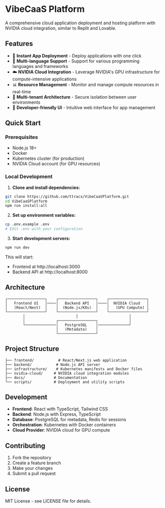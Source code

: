 # VibeCaaS Platform

A comprehensive cloud application deployment and hosting platform with NVIDIA cloud integration, similar to Replit and Lovable.

## Features

- 🚀 **Instant App Deployment** - Deploy applications with one click
- 🔧 **Multi-language Support** - Support for various programming languages and frameworks
- ☁️ **NVIDIA Cloud Integration** - Leverage NVIDIA's GPU infrastructure for compute-intensive applications
- 📊 **Resource Management** - Monitor and manage compute resources in real-time
- 👥 **Multi-tenant Architecture** - Secure isolation between user environments
- 🎯 **Developer-friendly UI** - Intuitive web interface for app management

## Quick Start

### Prerequisites

- Node.js 18+ 
- Docker
- Kubernetes cluster (for production)
- NVIDIA Cloud account (for GPU resources)

### Local Development

1. **Clone and install dependencies:**
```bash
git clone https://github.com/ttracx/VibeCaaSPlatform.git
cd VibeCaaSPlatform
npm run install:all
```

2. **Set up environment variables:**
```bash
cp .env.example .env
# Edit .env with your configuration
```

3. **Start development servers:**
```bash
npm run dev
```

This will start:
- Frontend at http://localhost:3000
- Backend API at http://localhost:8000

## Architecture

```
┌─────────────────┐    ┌─────────────────┐    ┌─────────────────┐
│   Frontend UI   │────│   Backend API   │────│  NVIDIA Cloud   │
│   (React/Next)  │    │  (Node.js/K8s)  │    │   (GPU Compute) │
└─────────────────┘    └─────────────────┘    └─────────────────┘
        │                       │                       │
        │              ┌─────────────────┐              │
        └──────────────│   PostgreSQL    │──────────────┘
                       │   (Metadata)    │
                       └─────────────────┘
```

## Project Structure

```
├── frontend/           # React/Next.js web application
├── backend/           # Node.js API server
├── infrastructure/    # Kubernetes manifests and Docker files
├── nvidia-cloud/     # NVIDIA cloud integration modules
├── docs/             # Documentation
└── scripts/          # Deployment and utility scripts
```

## Development

- **Frontend**: React with TypeScript, Tailwind CSS
- **Backend**: Node.js with Express, TypeScript
- **Database**: PostgreSQL for metadata, Redis for sessions
- **Orchestration**: Kubernetes with Docker containers
- **Cloud Provider**: NVIDIA cloud for GPU compute

## Contributing

1. Fork the repository
2. Create a feature branch
3. Make your changes
4. Submit a pull request

## License

MIT License - see LICENSE file for details.